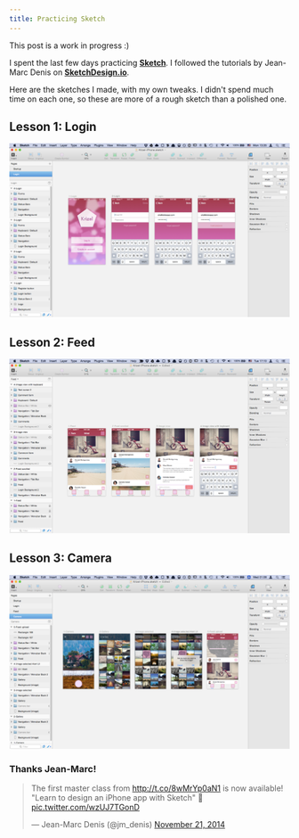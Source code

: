 ```yaml
---
title: Practicing Sketch
---
```


<div class="alert alert-warning">This post is a work in progress :)</div>

I spent the last few days practicing **<a href="http://bohemiancoding.com/sketch/" target="_blank">Sketch</a>**. I followed the tutorials by Jean-Marc Denis on **<a href="http://sketchdesign.io/" target="_blank">SketchDesign.io</a>**.

Here are the sketches I made, with my own tweaks. I didn't spend much time on each one, so these are more of a rough sketch than a polished one.

## Lesson 1: Login

![](/images/sketch-1.png)

## Lesson 2: Feed

![](/images/sketch-2.png)

## Lesson 3: Camera

![](/images/sketch-3.png)

### Thanks Jean-Marc!

<blockquote class="twitter-tweet" lang="en"><p>The first master class from <a href="http://t.co/8wMrYp0aN1">http://t.co/8wMrYp0aN1</a> is now available! &quot;Learn to design an iPhone app with Sketch&quot; 💎 <a href="http://t.co/wzUJ7TGonD">pic.twitter.com/wzUJ7TGonD</a></p>&mdash; Jean-Marc Denis (@jm_denis) <a href="https://twitter.com/jm_denis/status/535884142160793600">November 21, 2014</a></blockquote>
<script async src="//platform.twitter.com/widgets.js" charset="utf-8"></script>
